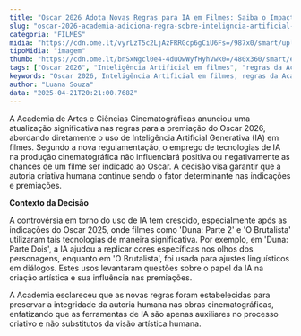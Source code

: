 ```yaml
---
title: "Oscar 2026 Adota Novas Regras para IA em Filmes: Saiba o Impacto nas Indicações"
slug: "oscar-2026-academia-adiciona-regra-sobre-inteligncia-artificial-generativa"
categoria: "FILMES"
midia: "https://cdn.ome.lt/vyrLzT5c2LjAzFRRGcp6gCiU6Fs=/987x0/smart/uploads/conteudo/fotos/00_JTeo4BX.jpg"
tipoMidia: "imagem"
thumb: "https://cdn.ome.lt/bnSxNgcl0e4-4duOwWyfHyhVwk0=/480x360/smart/extras/conteudos/Captura_de_tela_2025-04-21_165114.png"
tags: ["Oscar 2026", "Inteligência Artificial em filmes", "regras da Academia", "IA no cinema", "Duna Parte 2", "O Brutalista", "tecnologia no cinema"]
keywords: "Oscar 2026, Inteligência Artificial em filmes, regras da Academia, IA no cinema, Duna Parte 2, O Brutalista, tecnologia no cinema"
author: "Luana Souza"
data: "2025-04-21T20:21:00.768Z"
---
```


A Academia de Artes e Ciências Cinematográficas anunciou uma atualização significativa nas regras para a premiação do Oscar 2026, abordando diretamente o uso de Inteligência Artificial Generativa (IA) em filmes. Segundo a nova regulamentação, o emprego de tecnologias de IA na produção cinematográfica não influenciará positiva ou negativamente as chances de um filme ser indicado ao Oscar. A decisão visa garantir que a autoria criativa humana continue sendo o fator determinante nas indicações e premiações.

**Contexto da Decisão**

A controvérsia em torno do uso de IA tem crescido, especialmente após as indicações do Oscar 2025, onde filmes como 'Duna: Parte 2' e 'O Brutalista' utilizaram tais tecnologias de maneira significativa. Por exemplo, em 'Duna: Parte Dois', a IA ajudou a replicar cores específicas nos olhos dos personagens, enquanto em 'O Brutalista', foi usada para ajustes linguísticos em diálogos. Estes usos levantaram questões sobre o papel da IA na criação artística e sua influência nas premiações.

A Academia esclareceu que as novas regras foram estabelecidas para preservar a integridade da autoria humana nas obras cinematográficas, enfatizando que as ferramentas de IA são apenas auxiliares no processo criativo e não substitutos da visão artística humana.
